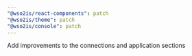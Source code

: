 ```yaml
---
"@wso2is/react-components": patch
"@wso2is/theme": patch
"@wso2is/console": patch
---
```


Add improvements to the connections and application sections

